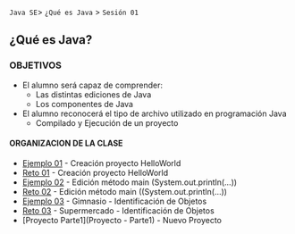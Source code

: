 
`Java SE`> `¿Qué es Java` > `Sesión 01`

## ¿Qué es Java?

### OBJETIVOS 

<ul>
  <li type= disc> El alumno será capaz de comprender: 
  <ul>
   <li> Las distintas ediciones de Java
   <li> Los componentes de Java
  </ul>
  <li type= disc> El alumno reconocerá el tipo de archivo utilizado en programación Java
  <ul>
    <li> Compilado y Ejecución de un proyecto
  </ul>
</ul>

#### ORGANIZACION DE LA CLASE 

- [Ejemplo 01](Ejemplo-01) - Creación proyecto HelloWorld
- [Reto 01](Reto-01) - Creación proyecto HelloWorld
- [Ejemplo 02](Ejemplo-02) - Edición método main (System.out.println(...))
- [Reto 02](Reto-02) - Edición método main ((System.out.println(...))
- [Ejemplo 03](Ejemplo-03) - Gimnasio - Identificación de Objetos
- [Reto 03](Reto-03) - Supermercado - Identificación de Objetos
- [Proyecto Parte1](Proyecto - Parte1) - Nuevo Proyecto

